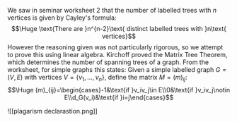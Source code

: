 We saw in seminar worksheet 2 that the number of labelled trees with $n$ vertices is given by Cayley's formula:$$\Huge \text{There are }n^{n-2}\text{ distinct labelled trees with }n\text{ vertices}$$However the reasoning given was not particularly rigorous, so we attempt to prove this using linear algebra. Kirchoff proved the Matrix Tree Theorem, which determines the number of spanning trees of a graph. From the worksheet, for simple graphs this states: Given a simple labelled graph $G=(V,E)$ with vertices $V=\{v_1,\dots,v_n\}$, define the matrix $M=(m)_{ij}$:$$\Huge (m)_{ij}=\begin{cases}-1&\text{if }v_iv_j\in E\\0&\text{if }v_iv_j\notin E\\d_G(v_i)&\text{if }i=j\end{cases}$$



![[plagarism declarastion.png]]